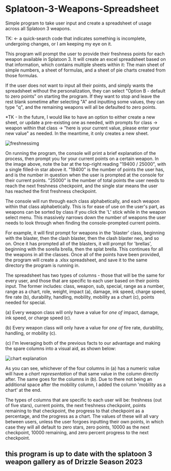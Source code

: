 # Splatoon-3-Weapons-Spreadsheet
Simple program to take user input and create a spreadsheet of usage across all Splatoon 3 weapons.

TK: <- a quick-search code that indicates something is incomplete, undergoing changes, or I am keeping my eye on it.

This program will prompt the user to provide their freshness points for each weapon available in Splatoon 3. It will create an excel spreadsheet based on that information, which contains multiple sheets within it: The main sheet of simple numbers, a sheet of formulas, and a sheet of pie charts created from those formulas.

If the user does not want to input all their points, and simply wants the spreadsheet without the personalization, they can select "Option B - default to zero points" on starting the program. If they want to stop and leave the rest blank sometime after selecting "A" and inputting some values, they can type "q", and the remaining weapons will all be defaulted to zero points.

*TK - In the future, I would like to have an option to either create a new sheet, or update a pre-existing one as needed, with prompts for class -> weapon within that class -> "here is your current value, please enter your new value" as needed. In the meantime, it only creates a new sheet.


![freshnessimg](https://github.com/lmgarvey/Splatoon-3-Weapons-Spreadsheet/assets/94126547/38fa66fa-bb74-4a43-b681-24e30a763899)

On running the program, the console will print a brief explanation of the process, then prompt you for your current points on a certain weapon. In the image above, note the bar at the top-right reading "19400 / 25000", with a single filled-in star above it. "19400" is the number of points the user has, and is the number in question when the user is prompted at the console for their current points. "25000" is the number of total points the user needs to reach the next freshness checkpoint, and the single star means the user has reached the first freshness checkpoint.

The console will run through each class alphabetically, and each weapon within that class alphabetically. This is for ease of use on the user's part, as weapons can be sorted by class if you click the 'L' stick while in the weapon select menu. This massively narrows down the number of weapons the user needs to look through when finding the console-prompted current points.

For example, it will first prompt for weapons in the 'blaster' class, beginning with the blaster, then the clash blaster, then the clash blaster neo, and so on. Once it has prompted all of the blasters, it will prompt for 'brellas', beginning with the sorella brella, then the splat brella. This continues for all the weapons in all the classes. Once all of the points have been provided, the program will create a .xlsx spreadsheet, and save it to the same directory the program is running in.

The spreadsheet has two types of columns - those that will be the same for every user, and those that are specific to each user based on their points input. The former includes: class, weapon, sub, special, range as a number, range as a chart, role, weight, impact (a), damage, ink speed, charge speed, fire rate (b), durability, handling, mobility, mobility as a chart (c), points needed for special.

(a) Every weapon class will only have a value for *one of* impact, damage, ink speed, or charge speed (c).

(b) Every weapon class will only have a value for *one of* fire rate, durability, handling, or mobility (c).

(c) I'm leveraging both of the previous facts to our advantage and making the spare columns into a visual aid, as shown below:

![chart explanation](https://github.com/lmgarvey/Splatoon-3-Weapons-Spreadsheet/assets/94126547/51bde90a-d223-4da4-81b4-9a546bc55e8f)

As you can see, whichever of the four columns in (a) has a numeric value will have a *chart representation* of that same value in the column directly after. The same goes for the columns in (b). Due to there not being an additional space after the mobility column, I added the column 'mobility as a chart' at the end.

The types of columns that are specific to each user will be: freshness (out of five stars), current points, the next freshness checkpoint, points remaining to that checkpoint, the progress to that checkpoint as a percentage, and the progress as a chart. The values of these will all vary between users, unless the user forgoes inputting their own points, in which case they will all default to zero stars, zero points, 10000 as the next checkpoint, 10000 remaining, and zero percent progress to the next checkpoint.


## this program is up to date with the splatoon 3 weapon gallery as of Drizzle Season 2023

